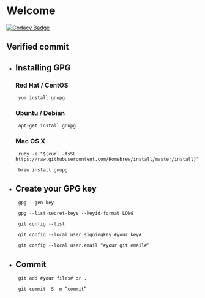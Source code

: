 # Welcome 

[![Codacy Badge](https://api.codacy.com/project/badge/Grade/831b6679c05a4a1894ca12b802707d39)](https://app.codacy.com/app/odrik/Unsecure?utm_source=github.com&utm_medium=referral&utm_content=envt-collaboratif/Unsecure&utm_campaign=Badge_Grade_Dashboard)

  ## Verified commit

 - ## Installing GPG

	### Red Hat / CentOS

		yum install gnupg

	### Ubuntu / Debian 

		apt-get install gnupg

	### Mac OS X

		ruby -e "$(curl -fsSL https://raw.githubusercontent.com/Homebrew/install/master/install)"

		brew install gnupg

 - ## Create your GPG key

		gpg --gen-key

		gpg --list-secret-keys --keyid-format LONG

		git config --list

		git config --local user.signingkey #your key#

		git config --local user.email “#your git email#”

	

 - ## Commit

		git add #your files# or .
        
		git commit -S -m “commit”

